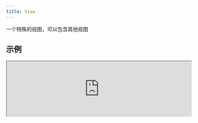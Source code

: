 ```yaml
---
title: View
---
```

一个特殊的视图，可以包含其他视图

## 示例

<div><iframe style="width: 100%; margin: 0;" src="https://uiexplorer.blankapp.org/slices/view-example" scrolling="no" /></div>

```jsx
<View>
  ...
</View>
```

## API

Based on https://facebook.github.io/react-native/docs/view.html

